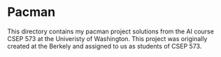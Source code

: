 Pacman
======

This directory contains my pacman project solutions from the AI course 
CSEP 573 at the Univeristy of Washington. This project was originally created
at the Berkely and assigned to us as students of CSEP 573.
